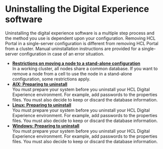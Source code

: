 # Uninstalling the Digital Experience software

Uninstalling the digital experience software is a multiple step process and the method you use is dependent upon your configuration. Removing HCL Portal in a single-server configuration is different from removing HCL Portal from a cluster. Manual uninstallation instructions are provided for a single-server configuration in case of an error situation.

-   **[Restrictions on moving a node to a stand-alone configuration](remove_node.md)**  
In a working cluster, all nodes share a common database. If you want to remove a node from a cell to use the node in a stand-alone configuration, some restrictions apply.
-   **[AIX: Preparing to uninstall](../uninstall/aix_uninstall/index.md)**  
You must prepare your system before you uninstall your HCL Digital Experience environment. For example, add passwords to the properties files. You must also decide to keep or discard the database information.
-   **[Linux: Preparing to uninstall](../uninstall/linux_uninstall/index.md)**  
You must prepare your system before you uninstall your HCL Digital Experience environment. For example, add passwords to the properties files. You must also decide to keep or discard the database information.
-   **[Windows: Preparing to uninstall](../uninstall/windows_uninstall/index.md)**  
You must prepare your system before you uninstall your HCL Digital Experience environment. For example, add passwords to the properties files. You must also decide to keep or discard the database information.



